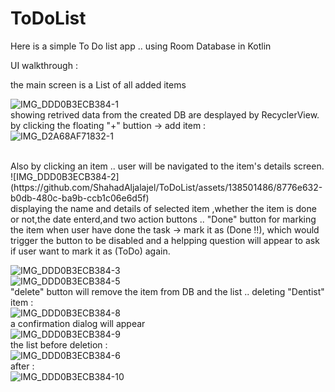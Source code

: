 # ToDoList
Here is a simple To Do list app .. using Room Database in Kotlin

UI walkthrough :

the main screen is a List of all added items <br>

![IMG_DDD0B3ECB384-1](https://github.com/ShahadAljalajel/ToDoList/assets/138501486/3fa51fd4-c9ba-4932-8544-0c45df88738c)
<br>
showing retrived data from the created DB are desplayed by RecyclerView.
<br>
by clicking the floating "+" buttion -> add item :<br>
![IMG_D2A68AF71832-1](https://github.com/ShahadAljalajel/ToDoList/assets/138501486/8cdbadfb-57f4-49f6-9331-35cd0c770545)

<br>
Also by clicking an item .. user will be navigated to the item's details screen.<br>
![IMG_DDD0B3ECB384-2](https://github.com/ShahadAljalajel/ToDoList/assets/138501486/8776e632-b0db-480c-ba9b-ccb1c06e6d5f)
<br>
displaying the name and details of selected item ,whether the item is done or not,the date enterd,and two action buttons .. "Done" button  for marking the item when user have done the task -> mark it as (Done !!), which would trigger the button to be disabled and a helpping question will appear to ask if user want to mark it as (ToDo) again.<br>

![IMG_DDD0B3ECB384-3](https://github.com/ShahadAljalajel/ToDoList/assets/138501486/74bd3e6e-df9b-4f26-b068-0b8f484b5436)
<br>
![IMG_DDD0B3ECB384-5](https://github.com/ShahadAljalajel/ToDoList/assets/138501486/af6b264e-8aed-425c-bd9c-13ee5e0ac865)
<br>
"delete" button will remove the item from DB and the list .. deleting "Dentist" item :<br>
![IMG_DDD0B3ECB384-8](https://github.com/ShahadAljalajel/ToDoList/assets/138501486/824cfa8b-05b8-4194-b2a6-8fcfc1c496c8)
<br>
a confirmation dialog will appear<br>
![IMG_DDD0B3ECB384-9](https://github.com/ShahadAljalajel/ToDoList/assets/138501486/520361f8-24a6-4439-b535-da18d2560468)
<br>
the list before deletion :<br>
![IMG_DDD0B3ECB384-6](https://github.com/ShahadAljalajel/ToDoList/assets/138501486/805eb4ba-76c7-446f-8936-d1e8a455902a)
<br>
after :<br>
![IMG_DDD0B3ECB384-10](https://github.com/ShahadAljalajel/ToDoList/assets/138501486/b739e26b-59c3-4617-a91b-f287dfaabbeb)

